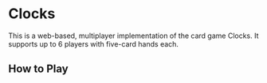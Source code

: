 # Clocks
This is a web-based, multiplayer implementation of the card game Clocks. It supports up to 6 players with five-card hands each.

## How to Play
